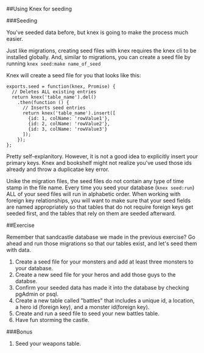 ##Using Knex for seeding

###Seeding

You've seeded data before, but knex is going to make the process much easier.

Just like migrations, creating seed files with knex requires the knex cli to be installed globally. And, similar to migrations, you can create a seed file by running `knex seed:make name_of_seed`

Knex will create a seed file for you that looks like this:
```
exports.seed = function(knex, Promise) {
  // Deletes ALL existing entries
  return knex('table_name').del()
    .then(function () {
      // Inserts seed entries
      return knex('table_name').insert([
        {id: 1, colName: 'rowValue1'},
        {id: 2, colName: 'rowValue2'},
        {id: 3, colName: 'rowValue3'}
      ]);
    });
};
```
Pretty self-explanitory. However, it is not a good idea to explicitly insert your primary keys. Knex and bookshelf might not realize you've used those ids already and throw a duplicatae key error.

Unike the migration files, the seed files do not contain any type of time stamp in the file name. Every time you seed your database (`knex seed:run`) ALL of your seed files will run in alphabetic order. When working with foreign key relationships, you will want to make sure that your seed fields are named appropriately so that tables that do not require foreign keys get seeded first, and the tables that rely on them are seeded afterward.

##Exercise

Remember that sandcastle database we made in the previous exercise? Go ahead and run those migrations so that our tables exist, and let's seed them with data.

1. Create a seed file for your monsters and add at least three monsters to your database.
1. Create a new seed file for  your heros and add those guys to the databse.
1. Confirm your seeded data has made it into the database by checking pgAdmin or psql.
1. Create a new table called "battles" that includes a unique id, a location, a hero id (foreign key), and a monster id(foreign key). 
1. Create and run a seed file to seed your new battles table.
1. Have fun storming the castle.

###Bonus
1. Seed your weapons table.


